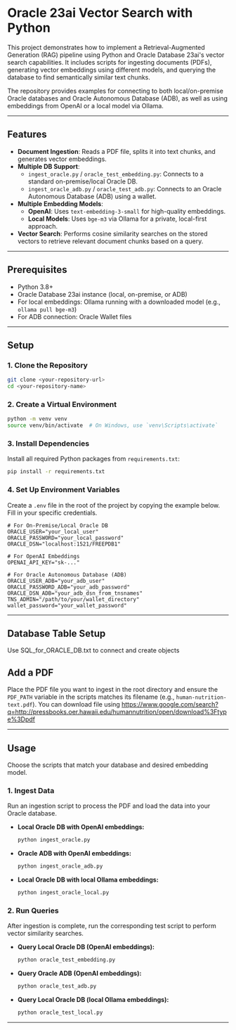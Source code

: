 # Oracle 23ai Vector Search with Python

This project demonstrates how to implement a Retrieval-Augmented Generation (RAG) pipeline using Python and Oracle Database 23ai's vector search capabilities. It includes scripts for ingesting documents (PDFs), generating vector embeddings using different models, and querying the database to find semantically similar text chunks.

The repository provides examples for connecting to both local/on-premise Oracle databases and Oracle Autonomous Database (ADB), as well as using embeddings from OpenAI or a local model via Ollama.

---

## Features

- **Document Ingestion**: Reads a PDF file, splits it into text chunks, and generates vector embeddings.
- **Multiple DB Support**:
  - `ingest_oracle.py` / `oracle_test_embedding.py`: Connects to a standard on-premise/local Oracle DB.
  - `ingest_oracle_adb.py` / `oracle_test_adb.py`: Connects to an Oracle Autonomous Database (ADB) using a wallet.
- **Multiple Embedding Models**:
  - **OpenAI**: Uses `text-embedding-3-small` for high-quality embeddings.
  - **Local Models**: Uses `bge-m3` via Ollama for a private, local-first approach.
- **Vector Search**: Performs cosine similarity searches on the stored vectors to retrieve relevant document chunks based on a query.

---

## Prerequisites

- Python 3.8+
- Oracle Database 23ai instance (local, on-premise, or ADB)
- For local embeddings: Ollama running with a downloaded model (e.g., `ollama pull bge-m3`)
- For ADB connection: Oracle Wallet files

---

## Setup

### 1. Clone the Repository

```bash
git clone <your-repository-url>
cd <your-repository-name>
```

### 2. Create a Virtual Environment

```bash
python -m venv venv
source venv/bin/activate  # On Windows, use `venv\Scripts\activate`
```

### 3. Install Dependencies

Install all required Python packages from `requirements.txt`:

```bash
pip install -r requirements.txt
```

### 4. Set Up Environment Variables

Create a `.env` file in the root of the project by copying the example below. Fill in your specific credentials.

```env
# For On-Premise/Local Oracle DB
ORACLE_USER="your_local_user"
ORACLE_PASSWORD="your_local_password"
ORACLE_DSN="localhost:1521/FREEPDB1"

# For OpenAI Embeddings
OPENAI_API_KEY="sk-..."

# For Oracle Autonomous Database (ADB)
ORACLE_USER_ADB="your_adb_user"
ORACLE_PASSWORD_ADB="your_adb_password"
ORACLE_DSN_ADB="your_adb_dsn_from_tnsnames"
TNS_ADMIN="/path/to/your/wallet_directory"
wallet_password="your_wallet_password"
```

---

## Database Table Setup
Use SQL_for_ORACLE_DB.txt to connect and create objects


## Add a PDF

Place the PDF file you want to ingest in the root directory and ensure the `PDF_PATH` variable in the scripts matches its filename (e.g., `human-nutrition-text.pdf`).
You can download file using https://www.google.com/search?q=http://pressbooks.oer.hawaii.edu/humannutrition/open/download%3Ftype%3Dpdf

---

## Usage

Choose the scripts that match your database and desired embedding model.

### 1. Ingest Data

Run an ingestion script to process the PDF and load the data into your Oracle database.

- **Local Oracle DB with OpenAI embeddings:**
  ```bash
  python ingest_oracle.py
  ```
- **Oracle ADB with OpenAI embeddings:**
  ```bash
  python ingest_oracle_adb.py
  ```
- **Local Oracle DB with local Ollama embeddings:**
  ```bash
  python ingest_oracle_local.py
  ```

### 2. Run Queries

After ingestion is complete, run the corresponding test script to perform vector similarity searches.

- **Query Local Oracle DB (OpenAI embeddings):**
  ```bash
  python oracle_test_embedding.py
  ```
- **Query Oracle ADB (OpenAI embeddings):**
  ```bash
  python oracle_test_adb.py
  ```
- **Query Local Oracle DB (local Ollama embeddings):**
  ```bash
  python oracle_test_local.py
  ```

---


